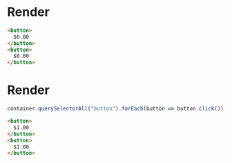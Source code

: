 # Render
```html
<button>
  $0.00
</button>
<button>
  $0.00
</button>
```


# Render
```js
container.querySelectorAll("button").forEach(button => button.click());
```
```html
<button>
  $1.00
</button>
<button>
  $1.00
</button>
```
